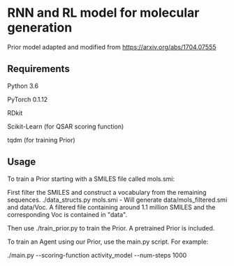# RNN and RL model for molecular generation
Prior model adapted and modified from https://arxiv.org/abs/1704.07555
## Requirements

Python 3.6

PyTorch 0.1.12

RDkit

Scikit-Learn (for QSAR scoring function)

tqdm (for training Prior)

## Usage
To train a Prior starting with a SMILES file called mols.smi:

First filter the SMILES and construct a vocabulary from the remaining sequences. ./data_structs.py mols.smi - Will generate data/mols_filtered.smi and data/Voc. A filtered file containing around 1.1 million SMILES and the corresponding Voc is contained in "data".

Then use ./train_prior.py to train the Prior. A pretrained Prior is included.

To train an Agent using our Prior, use the main.py script. For example:

./main.py --scoring-function activity_model --num-steps 1000

